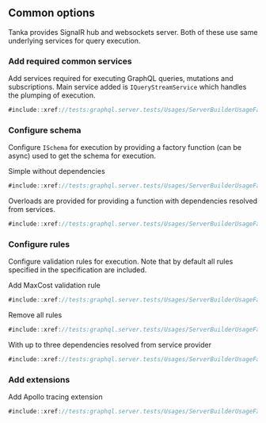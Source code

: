 ## Common options

Tanka provides SignalR hub and websockets server. Both of these use
same underlying services for query execution.

### Add required common services

Add services required for executing GraphQL queries, mutations
and subscriptions. Main service added is `IQueryStreamService`
which handles the plumping of execution.

```csharp
#include::xref://tests:graphql.server.tests/Usages/ServerBuilderUsageFacts.cs?s=Tanka.GraphQL.Server.Tests.Usages.ServerBuilderUsageFacts.AddTankaGraphQL
```

### Configure schema

Configure `ISchema` for execution by providing a factory function (can be async)
used to get the schema for execution.

Simple without dependencies

```csharp
#include::xref://tests:graphql.server.tests/Usages/ServerBuilderUsageFacts.cs?s=Tanka.GraphQL.Server.Tests.Usages.ServerBuilderUsageFacts.Configure_Schema
```

Overloads are provided for providing a function with dependencies resolved from
services.

```csharp
#include::xref://tests:graphql.server.tests/Usages/ServerBuilderUsageFacts.cs?s=Tanka.GraphQL.Server.Tests.Usages.ServerBuilderUsageFacts.Configure_Schema_with_dependency
```

### Configure rules

Configure validation rules for execution. Note that by default all rules
specified in the specification are included.

Add MaxCost validation rule

```csharp
#include::xref://tests:graphql.server.tests/Usages/ServerBuilderUsageFacts.cs?s=Tanka.GraphQL.Server.Tests.Usages.ServerBuilderUsageFacts.Configure_Rules
```

Remove all rules

```csharp
#include::xref://tests:graphql.server.tests/Usages/ServerBuilderUsageFacts.cs?s=Tanka.GraphQL.Server.Tests.Usages.ServerBuilderUsageFacts.Configure_Rules_remove_all
```

With up to three dependencies resolved from service provider

```csharp
#include::xref://tests:graphql.server.tests/Usages/ServerBuilderUsageFacts.cs?s=Tanka.GraphQL.Server.Tests.Usages.ServerBuilderUsageFacts.Configure_Rules_with_dependency
```

### Add extensions

Add Apollo tracing extension

```csharp
#include::xref://tests:graphql.server.tests/Usages/ServerBuilderUsageFacts.cs?s=Tanka.GraphQL.Server.Tests.Usages.ServerBuilderUsageFacts.Add_Extension
```
